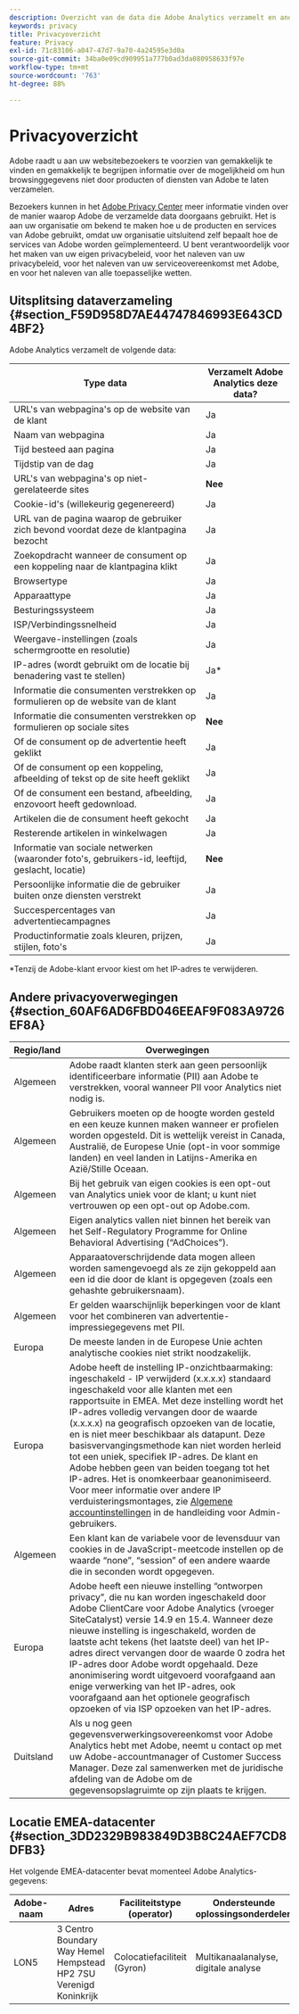 ```yaml
---
description: Overzicht van de data die Adobe Analytics verzamelt en andere privacyoverwegingen.
keywords: privacy
title: Privacyoverzicht
feature: Privacy
exl-id: 71c83106-a047-47d7-9a70-4a24595e3d0a
source-git-commit: 34ba0e09cd909951a777b0ad3da080958633f97e
workflow-type: tm+mt
source-wordcount: '763'
ht-degree: 88%

---
```


# Privacyoverzicht

Adobe raadt u aan uw websitebezoekers te voorzien van gemakkelijk te vinden en gemakkelijk te begrijpen informatie over de mogelijkheid om hun browsinggegevens niet door producten of diensten van Adobe te laten verzamelen.

Bezoekers kunnen in het [Adobe Privacy Center](https://www.adobe.com/nl/privacy.html) meer informatie vinden over de manier waarop Adobe de verzamelde data doorgaans gebruikt. Het is aan uw organisatie om bekend te maken hoe u de producten en services van Adobe gebruikt, omdat uw organisatie uitsluitend zelf bepaalt hoe de services van Adobe worden geïmplementeerd. U bent verantwoordelijk voor het maken van uw eigen privacybeleid, voor het naleven van uw privacybeleid, voor het naleven van uw serviceovereenkomst met Adobe, en voor het naleven van alle toepasselijke wetten.

## Uitsplitsing dataverzameling {#section_F59D958D7AE44747846993E643CD4BF2}

Adobe Analytics verzamelt de volgende data:

| Type data | Verzamelt Adobe Analytics deze data? |
|---|---|
| URL&#39;s van webpagina&#39;s op de website van de klant | Ja |
| Naam van webpagina | Ja |
| Tijd besteed aan pagina | Ja |
| Tijdstip van de dag | Ja |
| URL&#39;s van webpagina&#39;s op niet-gerelateerde sites | **Nee** |
| Cookie-id&#39;s (willekeurig gegenereerd) | Ja |
| URL van de pagina waarop de gebruiker zich bevond voordat deze de klantpagina bezocht | Ja |
| Zoekopdracht wanneer de consument op een koppeling naar de klantpagina klikt | Ja |
| Browsertype | Ja |
| Apparaattype | Ja |
| Besturingssysteem | Ja |
| ISP/Verbindingssnelheid | Ja |
| Weergave-instellingen (zoals schermgrootte en resolutie) | Ja |
| IP-adres (wordt gebruikt om de locatie bij benadering vast te stellen) | Ja&#42; |
| Informatie die consumenten verstrekken op formulieren op de website van de klant | Ja |
| Informatie die consumenten verstrekken op formulieren op sociale sites | **Nee** |
| Of de consument op de advertentie heeft geklikt | Ja |
| Of de consument op een koppeling, afbeelding of tekst op de site heeft geklikt | Ja |
| Of de consument een bestand, afbeelding, enzovoort heeft gedownload. | Ja |
| Artikelen die de consument heeft gekocht | Ja |
| Resterende artikelen in winkelwagen | Ja |
| Informatie van sociale netwerken (waaronder foto&#39;s, gebruikers-id, leeftijd, geslacht, locatie) | **Nee** |
| Persoonlijke informatie die de gebruiker buiten onze diensten verstrekt | Ja |
| Succespercentages van advertentiecampagnes | Ja |
| Productinformatie zoals kleuren, prijzen, stijlen, foto&#39;s | Ja |

&#42;Tenzij de Adobe-klant ervoor kiest om het IP-adres te verwijderen.

## Andere privacyoverwegingen {#section_60AF6AD6FBD046EEAF9F083A9726EF8A}

| Regio/land | Overwegingen |
|--- |--- |
| Algemeen | Adobe raadt klanten sterk aan geen persoonlijk identificeerbare informatie (PII) aan Adobe te verstrekken, vooral wanneer PII voor Analytics niet nodig is. |
| Algemeen | Gebruikers moeten op de hoogte worden gesteld en een keuze kunnen maken wanneer er profielen worden opgesteld. Dit is wettelijk vereist in Canada, Australië, de Europese Unie (opt-in voor sommige landen) en veel landen in Latijns-Amerika en Azië/Stille Oceaan. |
| Algemeen | Bij het gebruik van eigen cookies is een opt-out van Analytics uniek voor de klant; u kunt niet vertrouwen op een opt-out op Adobe.com. |
| Algemeen | Eigen analytics vallen niet binnen het bereik van het Self-Regulatory Programme for Online Behavioral Advertising (“AdChoices”). |
| Algemeen | Apparaatoverschrijdende data mogen alleen worden samengevoegd als ze zijn gekoppeld aan een id die door de klant is opgegeven (zoals een gehashte gebruikersnaam). |
| Algemeen | Er gelden waarschijnlijk beperkingen voor de klant voor het combineren van advertentie-impressiegegevens met PII. |
| Europa | De meeste landen in de Europese Unie achten analytische cookies niet strikt noodzakelijk. |
| Europa | Adobe heeft de instelling IP-onzichtbaarmaking: ingeschakeld - IP verwijderd (x.x.x.x) standaard ingeschakeld voor alle klanten met een rapportsuite in EMEA. Met deze instelling wordt het IP-adres volledig vervangen door de waarde (x.x.x.x) na geografisch opzoeken van de locatie, en is niet meer beschikbaar als datapunt. Deze basisvervangingsmethode kan niet worden herleid tot een uniek, specifiek IP-adres. De klant en Adobe hebben geen van beiden toegang tot het IP-adres. Het is onomkeerbaar geanonimiseerd. Voor meer informatie over andere IP verduisteringsmontages, zie [Algemene accountinstellingen](/help/admin/admin/c-manage-report-suites/c-edit-report-suites/general/general-acct-settings-admin.md) in de handleiding voor Admin-gebruikers. |
| Algemeen | Een klant kan de variabele voor de levensduur van cookies in de JavaScript-meetcode instellen op de waarde “none”, “session” of een andere waarde die in seconden wordt opgegeven. |
| Europa | Adobe heeft een nieuwe instelling “ontworpen privacy”, die nu kan worden ingeschakeld door Adobe ClientCare voor Adobe Analytics (vroeger SiteCatalyst) versie 14.9 en 15.4. Wanneer deze nieuwe instelling is ingeschakeld, worden de laatste acht tekens (het laatste deel) van het IP-adres direct vervangen door de waarde 0 zodra het IP-adres door Adobe wordt opgehaald. Deze anonimisering wordt uitgevoerd voorafgaand aan enige verwerking van het IP-adres, ook voorafgaand aan het optionele geografisch opzoeken of via ISP opzoeken van het IP-adres. |
| Duitsland | Als u nog geen gegevensverwerkingsovereenkomst voor Adobe Analytics hebt met Adobe, neemt u contact op met uw Adobe-accountmanager of Customer Success Manager. Deze zal samenwerken met de juridische afdeling van de Adobe om de gegevensopslagruimte op zijn plaats te krijgen. |

## Locatie EMEA-datacenter {#section_3DD2329B983849D3B8C24AEF7CD8DFB3}

Het volgende EMEA-datacenter bevat momenteel Adobe Analytics-gegevens:

| Adobe-naam | Adres | Faciliteitstype (operator) | Ondersteunde oplossingsonderdelen | Certificeringen |
|--- |--- |--- |--- |--- |
| LON5 | 3 Centro  Boundary Way Hemel Hempstead HP2 7SU Verenigd Koninkrijk | Colocatiefaciliteit (Gyron) | Multikanaalanalyse, digitale analyse | SSAE 16 |